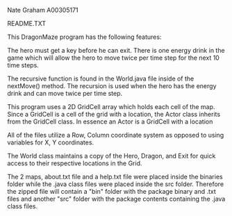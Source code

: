 Nate Graham	A00305171

README.TXT

This DragonMaze program has the following features:

The hero must get a key before he can exit.
There is one energy drink in the game which will allow the hero to move twice per time step for the next 10 time steps.

The recursive function is found in the World.java file inside of the nextMove() method. The recursion is used when the hero has the energy drink and can move twice per time step.

This program uses a 2D GridCell array which holds each cell of the map.
Since a GridCell is a cell of the grid with a location, the Actor class inherits from the GridCell class. In essence an Actor is a GridCell with a location

All of the files utilize a Row, Column coordinate system as opposed to using variables for X, Y coordinates.

The World class maintains a copy of the Hero, Dragon, and Exit for quick access to their respective locations in the Grid.

The 2 maps, about.txt file and a help.txt file were placed inside the binaries folder while the .java class files were placed inside the src folder. Therefore the zipped file will contain a "bin" folder with the package binary and .txt files and another "src" folder with the package contents containing the .java class files.